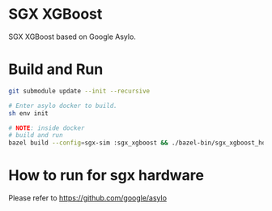 # SGX XGBoost
SGX XGBoost based on Google Asylo.

# Build and Run
```bash
git submodule update --init --recursive

# Enter asylo docker to build.
sh env init

# NOTE: inside docker
# build and run
bazel build --config=sgx-sim :sgx_xgboost && ./bazel-bin/sgx_xgboost_host_loader tests/mushroom.conf
```

# How to run for sgx hardware

Please refer to https://github.com/google/asylo
